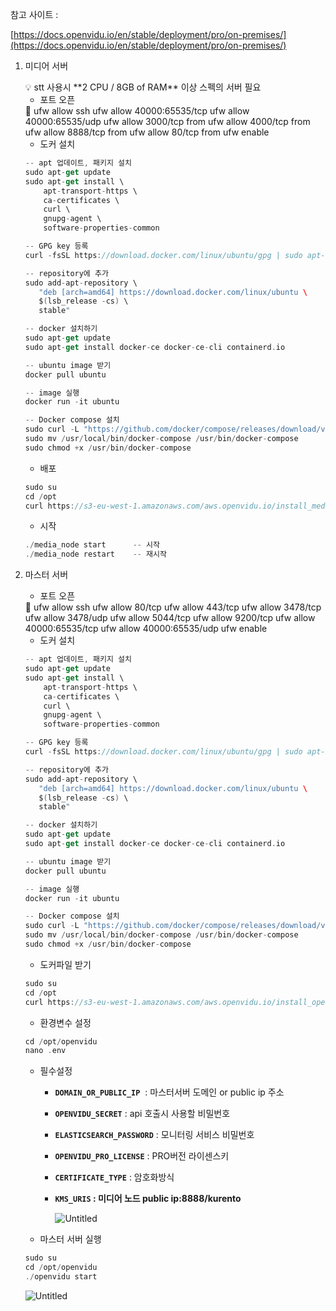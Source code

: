 참고 사이트 : 

[https://docs.openvidu.io/en/stable/deployment/pro/on-premises/](https://docs.openvidu.io/en/stable/deployment/pro/on-premises/)

1. 미디어 서버
    
    <aside>
    💡 stt 사용시 **2 CPU / 8GB of RAM** 이상 스펙의 서버 필요
    
    </aside>
    
    - 포트 오픈
    
    <aside>
    📌 ufw allow ssh
    ufw allow 40000:65535/tcp
    ufw allow 40000:65535/udp
    ufw allow 3000/tcp from <OPENVIDU_SERVER_PRO_IP>
    ufw allow 4000/tcp from <OPENVIDU_SERVER_PRO_IP>
    ufw allow 8888/tcp from <OPENVIDU_SERVER_PRO_IP>
    ufw allow 80/tcp from <OPENVIDU_SERVER_PRO_IP>
    ufw enable
    
    </aside>
    
    - 도커 설치
    
    ```kotlin
    -- apt 업데이트, 패키지 설치
    sudo apt-get update
    sudo apt-get install \
        apt-transport-https \
        ca-certificates \
        curl \
        gnupg-agent \
        software-properties-common
    
    -- GPG key 등록
    curl -fsSL https://download.docker.com/linux/ubuntu/gpg | sudo apt-key add -
    
    -- repository에 추가
    sudo add-apt-repository \
       "deb [arch=amd64] https://download.docker.com/linux/ubuntu \
       $(lsb_release -cs) \
       stable"
    
    -- docker 설치하기
    sudo apt-get update
    sudo apt-get install docker-ce docker-ce-cli containerd.io
    
    -- ubuntu image 받기
    docker pull ubuntu
    
    -- image 실행
    docker run -it ubuntu
    
    -- Docker compose 설치
    sudo curl -L "https://github.com/docker/compose/releases/download/v2.12.2/docker-compose-$(uname -s)-$(uname -m)"  -o /usr/local/bin/docker-compose
    sudo mv /usr/local/bin/docker-compose /usr/bin/docker-compose
    sudo chmod +x /usr/bin/docker-compose
    ```
    
    - 배포
    
    ```c
    sudo su
    cd /opt
    curl https://s3-eu-west-1.amazonaws.com/aws.openvidu.io/install_media_node_latest.sh | bash
    ```
    
    - 시작
    
    ```kotlin
    ./media_node start      -- 시작
    ./media_node restart    -- 재시작
    ```
    

1. 마스터 서버
    - 포트 오픈
    
    <aside>
    📌 ufw allow ssh
    ufw allow 80/tcp
    ufw allow 443/tcp
    ufw allow 3478/tcp
    ufw allow 3478/udp
    ufw allow 5044/tcp
    ufw allow 9200/tcp
    ufw allow 40000:65535/tcp
    ufw allow 40000:65535/udp
    ufw enable
    
    </aside>
    
    - 도커 설치
    
    ```kotlin
    -- apt 업데이트, 패키지 설치
    sudo apt-get update
    sudo apt-get install \
        apt-transport-https \
        ca-certificates \
        curl \
        gnupg-agent \
        software-properties-common
    
    -- GPG key 등록
    curl -fsSL https://download.docker.com/linux/ubuntu/gpg | sudo apt-key add -
    
    -- repository에 추가
    sudo add-apt-repository \
       "deb [arch=amd64] https://download.docker.com/linux/ubuntu \
       $(lsb_release -cs) \
       stable"
    
    -- docker 설치하기
    sudo apt-get update
    sudo apt-get install docker-ce docker-ce-cli containerd.io
    
    -- ubuntu image 받기
    docker pull ubuntu
    
    -- image 실행
    docker run -it ubuntu
    
    -- Docker compose 설치
    sudo curl -L "https://github.com/docker/compose/releases/download/v2.12.2/docker-compose-$(uname -s)-$(uname -m)"  -o /usr/local/bin/docker-compose
    sudo mv /usr/local/bin/docker-compose /usr/bin/docker-compose
    sudo chmod +x /usr/bin/docker-compose
    ```
    
    - 도커파일 받기
    
    ```kotlin
    sudo su
    cd /opt
    curl https://s3-eu-west-1.amazonaws.com/aws.openvidu.io/install_openvidu_pro_latest.sh | bash
    ```
    
    - 환경변수 설정
    
    ```kotlin
    cd /opt/openvidu
    nano .env
    ```
    
    - 필수설정
        - **`DOMAIN_OR_PUBLIC_IP`**  :  마스터서버 도메인 or public ip 주소
        - **`OPENVIDU_SECRET`** : api 호출시 사용할 비밀번호
        - **`ELASTICSEARCH_PASSWORD`** : 모니터링 서비스 비밀번호
        - **`OPENVIDU_PRO_LICENSE`** : PRO버전 라이센스키
        - **`CERTIFICATE_TYPE`** : 암호화방식
        - **`KMS_URIS` : 미디어 노드 public ip:8888/kurento**
            
            ![Untitled](https://s3-us-west-2.amazonaws.com/secure.notion-static.com/efa24e2d-fb54-43b9-b20a-d8b518bd259f/Untitled.png)
            
    - 마스터 서버 실행
    
    ```kotlin
    sudo su
    cd /opt/openvidu
    ./openvidu start
    ```
    
    ![Untitled](https://s3-us-west-2.amazonaws.com/secure.notion-static.com/a3e71707-dec3-404f-a9a2-dc3b39a2b385/Untitled.png)